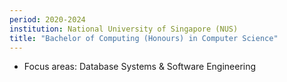 ```yaml
---
period: 2020-2024
institution: National University of Singapore (NUS)
title: "Bachelor of Computing (Honours) in Computer Science"
---
```


- Focus areas: Database Systems & Software Engineering
